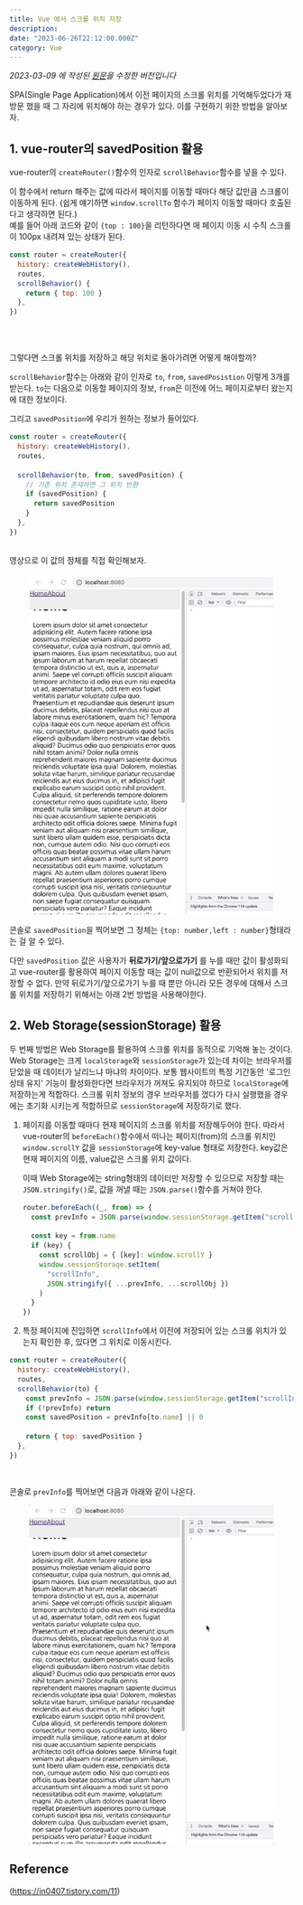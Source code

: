 ```yaml
---
title: Vue 에서 스크롤 위치 저장
description:
date: "2023-06-26T22:12:00.000Z"
category: Vue
---
```


_2023-03-09 에 작성된 [원문](https://ps-hjhj97.tistory.com/220)을 수정한 버전입니다_

SPA(Single Page Application)에서 이전 페이지의 스크롤 위치를 기억해두었다가 재방문 했을 때 그 자리에 위치해야 하는 경우가 있다. 이를 구현하기 위한 방법을 알아보자.

## 1. vue-router의 savedPosition 활용

vue-router의 `createRouter()`함수의 인자로 `scrollBehavior`함수를 넣을 수 있다.

이 함수에서 return 해주는 값에 따라서 페이지를 이동할 때마다 해당 값만큼 스크롤이 이동하게 된다. (쉽게 얘기하면 `window.scrollTo` 함수가 페이지 이동할 때마다 호출된다고 생각하면 된다.)  
예를 들어 아래 코드와 같이 `{top : 100}`을 리턴하다면 매 페이지 이동 시 수직 스크롤이 100px 내려져 있는 상태가 된다.

```javascript
const router = createRouter({
  history: createWebHistory(),
  routes,
  scrollBehavior() {
    return { top: 100 }
  },
})
```

<br />
<br />

그렇다면 스크롤 위치를 저장하고 해당 위치로 돌아가려면 어떻게 해야할까?

`scrollBehavior`함수는 아래와 같이 인자로 `to`, `from`, `savedPosistion` 이렇게 3개를 받는다. `to`는 다음으로 이동할 페이지의 정보, `from`은 이전에 어느 페이지로부터 왔는지에 대한 정보이다.

그리고 `savedPosition`에 우리가 원하는 정보가 들어있다.

```javascript
const router = createRouter({
  history: createWebHistory(),
  routes,

  scrollBehavior(to, from, savedPosition) {
    // 기존 위치 존재하면 그 위치 반환
    if (savedPosition) {
      return savedPosition
    }
  },
})
```

<br />
영상으로 이 값의 정체를 직접 확인해보자.
<br />
<br />

<div align='center'>
<img src="https://raw.githubusercontent.com/hjhj97/blog.gatsby/main/content/blog/vue/images/save-scroll/save-scroll-1.gif" height="600" />
</div>

콘솔로 `savedPosition`을 찍어보면 그 정체는 `{top: number,left : number}`형태라는 걸 알 수 있다.

다만 `savedPosition` 값은 사용자가 **뒤로가기/앞으로가기** 를 누를 때만 값이 활성화되고 vue-router를 활용하여 페이지 이동할 때는 값이 null값으로 반환되어서 위치를 저장할 수 없다. 만약 뒤로가기/앞으로가기 누를 때 뿐만 아니라 모든 경우에 대해서 스크롤 위치를 저장하기 위해서는 아래 2번 방법을 사용해야한다.

## 2. Web Storage(sessionStorage) 활용

두 번째 방법은 Web Storage를 활용하여 스크롤 위치를 동적으로 기억해 놓는 것이다. Web Storage는 크게 `localStorage`와 `sessionStorage`가 있는데 차이는 브라우저를 닫았을 때 데이터가 날리느냐 마냐의 차이이다. 보통 웹사이트의 특정 기간동안 '로그인상태 유지' 기능이 활성화한다면 브라우저가 꺼져도 유지되야 하므로 `localStorage`에 저장하는게 적합하다. 스크롤 위치 정보의 경우 브라우저를 껐다가 다시 실행했을 경우에는 초기화 시키는게 적합하므로 `sessionStorage`에 저장하기로 했다.

1. 페이지를 이동할 때마다 현재 페이지의 스크롤 위치를 저장해두어야 한다.
   따라서 vue-router의 `beforeEach()`함수에서 떠나는 페이지(from)의 스크롤 위치인 `window.scrollY` 값을 `sessionStorage`에 key-value 형태로 저장한다. key값은 현재 페이지의 이름, value값은 스크롤 위치 값이다.

   이때 Web Storage에는 string형태의 데이터만 저장할 수 있으므로 저장할 때는 `JSON.stringify()`로, 값을 꺼낼 때는 `JSON.parse()`함수를 거쳐야 한다.

   ```javascript
   router.beforeEach((_, from) => {
     const prevInfo = JSON.parse(window.sessionStorage.getItem("scrollInfo"))

     const key = from.name
     if (key) {
       const scrollObj = { [key]: window.scrollY }
       window.sessionStorage.setItem(
         "scrollInfo",
         JSON.stringify({ ...prevInfo, ...scrollObj })
       )
     }
   })
   ```

2. 특정 페이지에 진입하면 `scrollInfo`에서 이전에 저장되어 있는 스크롤 위치가 있는지 확인한 후, 있다면 그 위치로 이동시킨다.

```javascript
const router = createRouter({
  history: createWebHistory(),
  routes,
  scrollBehavior(to) {
    const prevInfo = JSON.parse(window.sessionStorage.getItem("scrollInfo"))
    if (!prevInfo) return
    const savedPosition = prevInfo[to.name] || 0

    return { top: savedPosition }
  },
})
```

<br />

콘솔로 `prevInfo`를 찍어보면 다음과 아래와 같이 나온다.

<div align='center'>
<img src="https://raw.githubusercontent.com/hjhj97/blog.gatsby/main/content/blog/vue/images/save-scroll/save-scroll-2.gif" height="600" />
</div>

## Reference

(https://in0407.tistory.com/11)
